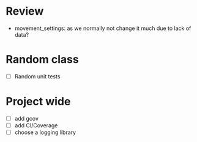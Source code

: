 # Review 
- movement_settings: as we normally not change it much due to lack of data?


# Random class

- [ ] Random unit tests

# Project wide

- [ ] add gcov
- [ ] add CI/Coverage
- [ ] choose a logging library

